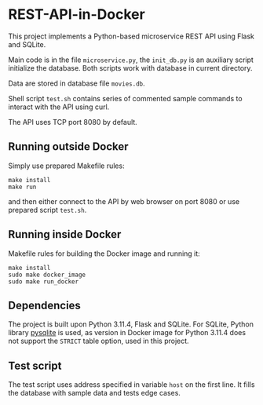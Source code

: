 # REST-API-in-Docker

This project implements a Python-based microservice REST API using Flask and SQLite.

Main code is in the file `microservice.py`, the  `init_db.py` is an auxiliary script  initialize the database. Both scripts work with database in current directory.

Data are stored in database file `movies.db`.

Shell script `test.sh` contains series of commented sample commands to interact with the API using curl.

The API uses TCP port 8080 by default.

## Running outside Docker

Simply use prepared Makefile rules:
```
make install
make run
```

and then either connect to the API by web browser on port 8080 or use prepared script `test.sh`.

## Running inside Docker

Makefile rules for building the Docker image and running it:
```
make install
sudo make docker_image
sudo make run_docker
```

## Dependencies

The project is built upon Python 3.11.4, Flask and SQLite. For SQLite, Python library [pysqlite](https://github.com/coleifer/pysqlite3) is used, as version in Docker image for Python 3.11.4 does not support the `STRICT` table option, used in this project.

## Test script

The test script uses address specified in variable `host` on the first line. It fills the database with sample data and tests edge cases.
